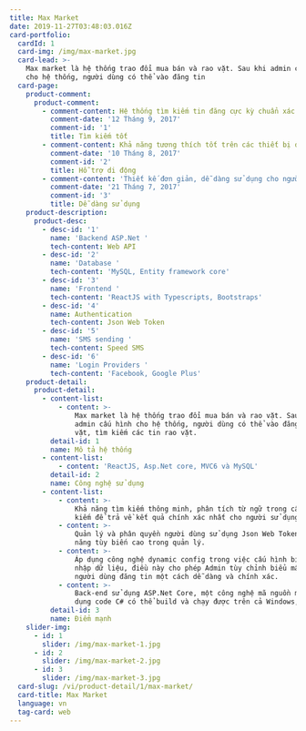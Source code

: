 ```yaml
---
title: Max Market
date: 2019-11-27T03:48:03.016Z
card-portfolio:
  cardId: 1
  card-img: /img/max-market.jpg
  card-lead: >-
    Max market là hệ thống trao đổi mua bán và rao vặt. Sau khi admin cấu hình
    cho hệ thống, người dùng có thể vào đăng tin 
  card-page:
    product-comment:
      product-comment:
        - comment-content: Hệ thống tìm kiếm tin đăng cực kỳ chuẩn xác và nhanh chóng
          comment-date: '12 Tháng 9, 2017'
          comment-id: '1'
          title: Tìm kiếm tốt
        - comment-content: Khả năng tương thích tốt trên các thiết bị di động
          comment-date: '10 Tháng 8, 2017'
          comment-id: '2'
          title: Hỗ trợ di động
        - comment-content: 'Thiết kế đơn giản, dễ dàng sử dụng cho người mới tiếp cận lần đầu'
          comment-date: '21 Tháng 7, 2017'
          comment-id: '3'
          title: Dễ dàng sử dụng
    product-description:
      product-desc:
        - desc-id: '1'
          name: 'Backend ASP.Net '
          tech-content: Web API
        - desc-id: '2'
          name: 'Database '
          tech-content: 'MySQL, Entity framework core'
        - desc-id: '3'
          name: 'Frontend '
          tech-content: 'ReactJS with Typescripts, Bootstraps'
        - desc-id: '4'
          name: Authentication
          tech-content: Json Web Token
        - desc-id: '5'
          name: 'SMS sending '
          tech-content: Speed SMS
        - desc-id: '6'
          name: 'Login Providers '
          tech-content: 'Facebook, Google Plus'
    product-detail:
      product-detail:
        - content-list:
            - content: >-
                Max market là hệ thống trao đổi mua bán và rao vặt. Sau khi
                admin cấu hình cho hệ thống, người dùng có thể vào đăng tin rao
                vặt, tìm kiếm các tin rao vặt.
          detail-id: 1
          name: Mô tả hệ thống
        - content-list:
            - content: 'ReactJS, Asp.Net core, MVC6 và MySQL'
          detail-id: 2
          name: Công nghệ sử dụng
        - content-list:
            - content: >-
                Khả năng tìm kiếm thông minh, phân tích từ ngữ trong câu tìm
                kiếm để trả về kết quả chính xác nhất cho người sử dụng.
            - content: >-
                Quản lý và phân quyền người dùng sử dụng Json Web Token cho khả
                năng tùy biến cao trong quản lý.
            - content: >-
                Áp dụng công nghệ dynamic config trong việc cấu hình biểu mẫu
                nhập dữ liệu, điều này cho phép Admin tùy chỉnh biểu mẫu khi
                người dùng đăng tin một cách dễ dàng và chính xác.
            - content: >-
                Back-end sử dụng ASP.Net Core, một công nghệ mã nguồn mở, sử
                dụng code C# có thể build và chạy được trên cả Windows, Linux
          detail-id: 3
          name: Điểm mạnh
    slider-img:
      - id: 1
        slider: /img/max-market-1.jpg
      - id: 2
        slider: /img/max-market-2.jpg
      - id: 3
        slider: /img/max-market-3.jpg
  card-slug: /vi/product-detail/1/max-market/
  card-title: Max Market
  language: vn
  tag-card: web
---
```



